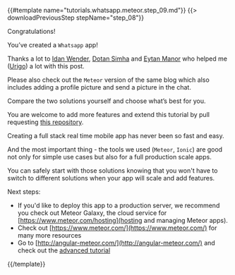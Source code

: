 {{#template name="tutorials.whatsapp.meteor.step_09.md"}}
{{> downloadPreviousStep stepName="step_08"}}

Congratulations!

You’ve created a `Whatsapp` app!

Thanks a lot to [Idan Wender](https://github.com/idanwe/), [Dotan Simha](https://github.com/dotansimha) and [Eytan Manor](https://github.com/Urigo) who helped me ([Urigo](https://github.com/urigo)) a lot with this post.

Please also check out the `Meteor` version of the same blog which also includes adding a profile picture and send a picture in the chat.

Compare the two solutions yourself and choose what’s best for you.

You are welcome to add more features and extend this tutorial by pull requesting [this repository](https://github.com/Urigo/angular-meteor-whatsapp).

Creating a full stack real time mobile app has never been so fast and easy.

And the most important thing - the tools we used (`Meteor`, `Ionic`) are good not only for simple use cases but also for a full production scale apps.

You can safely start with those solutions knowing that you won't have to switch to different solutions when your app will scale and add features.

Next steps:

* If you'd like to deploy this app to a production server, we recommend you check out Meteor Galaxy, the cloud service for [https://www.meteor.com/hosting](hosting and managing Meteor apps).
* Check out [https://www.meteor.com/](https://www.meteor.com/) for many more resources
* Go to [http://angular-meteor.com/](http://angular-meteor.com/) and check out the [advanced tutorial](http://angular-meteor.com/tutorials/angular1/bootstrapping)

{{/template}}

